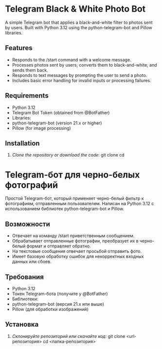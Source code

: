 # Telegram Black & White Photo Bot

A simple Telegram bot that applies a black-and-white filter to photos sent by users. Built with Python 3.12 using the python-telegram-bot and Pillow libraries.

## Features
- Responds to the /start command with a welcome message.
- Processes photos sent by users, converts them to black-and-white, and sends them back.
- Responds to text messages by prompting the user to send a photo.
- Includes basic error handling for invalid inputs or processing failures.

## Requirements
- Python 3.12
- Telegram Bot Token (obtained from @BotFather)
- Libraries:
- python-telegram-bot (version 21.x or higher)
- Pillow (for image processing)

## Installation
1. *Clone the repository or download the code*:
git clone <repository-url>
cd <repository-folder>



# Telegram-бот для черно-белых фотографий

Простой Telegram-бот, который применяет черно-белый фильтр к фотографиям, отправленным пользователем. Написан на Python 3.12 с использованием библиотек python-telegram-bot и Pillow.

## Возможности
- Отвечает на команду /start приветственным сообщением.
- Обрабатывает отправленные фотографии, преобразует их в черно-белый формат и отправляет обратно.
- На текстовые сообщения отвечает просьбой отправить фото.
- Имеет базовую обработку ошибок для некорректных входных данных или сбоев.

## Требования
- Python 3.12
- Токен Telegram-бота (получите у @BotFather)
- Библиотеки:
- python-telegram-bot (версия 21.x или выше)
- Pillow (для обработки изображений)

## Установка
1. *Склонируйте репозиторий или скачайте код*:
git clone <url-репозитория>
cd <папка-репозитория>
